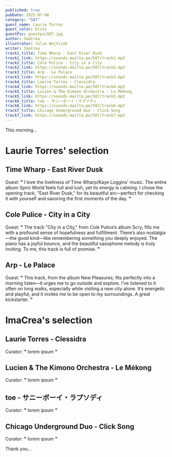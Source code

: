 ```yaml
---
published: true
pubDate: 2025-07-06
category: "587"
guest_name: Laurie Torres
guest_color: bliss
guestPic: guestpic587.jpg
author: ImaCrea
illustrator: Julie Wojtczak
writer: ImaCrea
track1_title: Time Wharp - East River Dusk
track1_link: https://sounds.mailta.pe/587/track1.mp3
track2_title: Cole Pulice - City in a City
track2_link: https://sounds.mailta.pe/587/track2.mp3
track3_title: Arp - Le Palace
track3_link: https://sounds.mailta.pe/587/track3.mp3
track4_title: Laurie Torres - Clessidra
track4_link: https://sounds.mailta.pe/587/track4.mp3
track5_title: Lucien & The Kimono Orchestra - Le Mékong
track5_link: https://sounds.mailta.pe/587/track5.mp3
track6_title: toe - サニーボーイ・ラプソディ
track6_link: https://sounds.mailta.pe/587/track6.mp3
track7_title: Chicago Underground Duo - Click Song
track7_link: https://sounds.mailta.pe/587/track7.mp3
---
```

This morning... 

# Laurie Torres' selection

## Time Wharp - East River Dusk

 Guest: **"** I love the liveliness of Time Wharp/Kaye Loggins' music. The entire album Spiro World feels full and lush, yet its energy is calming. I chose the opening track, "East River Dusk," for its beautiful arc—perfect for checking it with yourself and savoring the first moments of the day. **"** 

## Cole Pulice - City in a City

 Guest: **"** The track "City in a City," from Cole Pulice’s album Scry, fills me with a profound sense of hopefulness and fulfillment. There’s also nostalgia—the good kind—like remembering something you deeply enjoyed. The piano has a joyful bounce, and the beautiful saxophone melody is truly inviting. To me, this track is full of promise. **"** 

## Arp - Le Palace

 Guest: **"** This track, from the album New Pleasures, fits perfectly into a morning listen—it urges me to go outside and explore. I’ve listened to it often on long walks, especially while visiting a new city alone. It’s energetic and playful, and it invites me to be open to my surroundings. A great kickstarter. **"** 

# ImaCrea's selection

## Laurie Torres - Clessidra

 Curator: **"** lorem ipsum **"** 

## Lucien & The Kimono Orchestra - Le Mékong

 Curator: **"** lorem ipsum **"** 

## toe - サニーボーイ・ラプソディ

 Curator: **"** lorem ipsum **"** 

## Chicago Underground Duo - Click Song

 Curator: **"** lorem ipsum **"** 

 Thank you...
